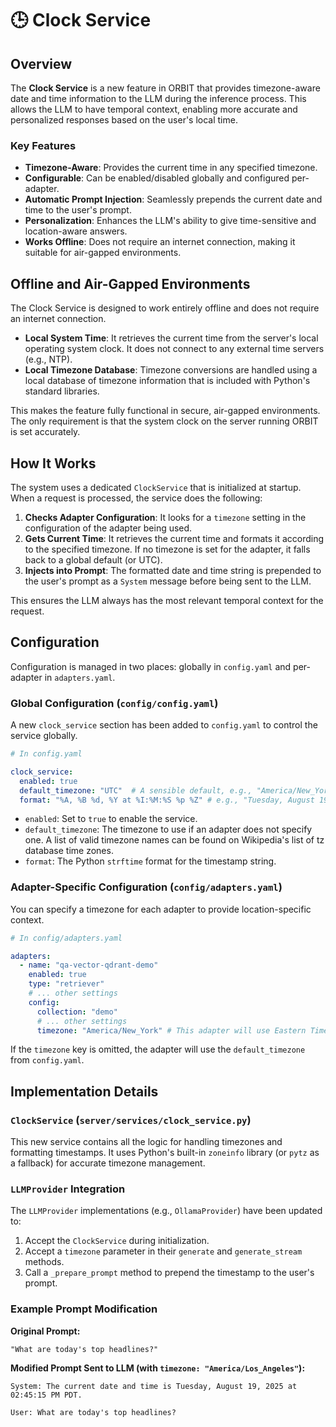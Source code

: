 # 🕒 Clock Service

## Overview

The **Clock Service** is a new feature in ORBIT that provides timezone-aware date and time information to the LLM during the inference process. This allows the LLM to have temporal context, enabling more accurate and personalized responses based on the user's local time.

### Key Features
- **Timezone-Aware**: Provides the current time in any specified timezone.
- **Configurable**: Can be enabled/disabled globally and configured per-adapter.
- **Automatic Prompt Injection**: Seamlessly prepends the current date and time to the user's prompt.
- **Personalization**: Enhances the LLM's ability to give time-sensitive and location-aware answers.
- **Works Offline**: Does not require an internet connection, making it suitable for air-gapped environments.

## Offline and Air-Gapped Environments

The Clock Service is designed to work entirely offline and does not require an internet connection.

-   **Local System Time**: It retrieves the current time from the server's local operating system clock. It does not connect to any external time servers (e.g., NTP).
-   **Local Timezone Database**: Timezone conversions are handled using a local database of timezone information that is included with Python's standard libraries.

This makes the feature fully functional in secure, air-gapped environments. The only requirement is that the system clock on the server running ORBIT is set accurately.

## How It Works

The system uses a dedicated `ClockService` that is initialized at startup. When a request is processed, the service does the following:

1.  **Checks Adapter Configuration**: It looks for a `timezone` setting in the configuration of the adapter being used.
2.  **Gets Current Time**: It retrieves the current time and formats it according to the specified timezone. If no timezone is set for the adapter, it falls back to a global default (or UTC).
3.  **Injects into Prompt**: The formatted date and time string is prepended to the user's prompt as a `System` message before being sent to the LLM.

This ensures the LLM always has the most relevant temporal context for the request.

## Configuration

Configuration is managed in two places: globally in `config.yaml` and per-adapter in `adapters.yaml`.

### Global Configuration (`config/config.yaml`)

A new `clock_service` section has been added to `config.yaml` to control the service globally.

```yaml
# In config.yaml

clock_service:
  enabled: true
  default_timezone: "UTC"  # A sensible default, e.g., "America/New_York", "Europe/London"
  format: "%A, %B %d, %Y at %I:%M:%S %p %Z" # e.g., "Tuesday, August 19, 2025 at 05:30:00 PM UTC"
```

-   `enabled`: Set to `true` to enable the service.
-   `default_timezone`: The timezone to use if an adapter does not specify one. A list of valid timezone names can be found on Wikipedia's list of tz database time zones.
-   `format`: The Python `strftime` format for the timestamp string.

### Adapter-Specific Configuration (`config/adapters.yaml`)

You can specify a timezone for each adapter to provide location-specific context.

```yaml
# In config/adapters.yaml

adapters:
  - name: "qa-vector-qdrant-demo"
    enabled: true
    type: "retriever"
    # ... other settings
    config:
      collection: "demo"
      # ... other settings
      timezone: "America/New_York" # This adapter will use Eastern Time
```

If the `timezone` key is omitted, the adapter will use the `default_timezone` from `config.yaml`.

## Implementation Details

### `ClockService` (`server/services/clock_service.py`)

This new service contains all the logic for handling timezones and formatting timestamps. It uses Python's built-in `zoneinfo` library (or `pytz` as a fallback) for accurate timezone management.

### `LLMProvider` Integration

The `LLMProvider` implementations (e.g., `OllamaProvider`) have been updated to:
1.  Accept the `ClockService` during initialization.
2.  Accept a `timezone` parameter in their `generate` and `generate_stream` methods.
3.  Call a `_prepare_prompt` method to prepend the timestamp to the user's prompt.

### Example Prompt Modification

**Original Prompt:**
```
"What are today's top headlines?"
```

**Modified Prompt Sent to LLM (with `timezone: "America/Los_Angeles"`):**
```
System: The current date and time is Tuesday, August 19, 2025 at 02:45:15 PM PDT.

User: What are today's top headlines?
```
